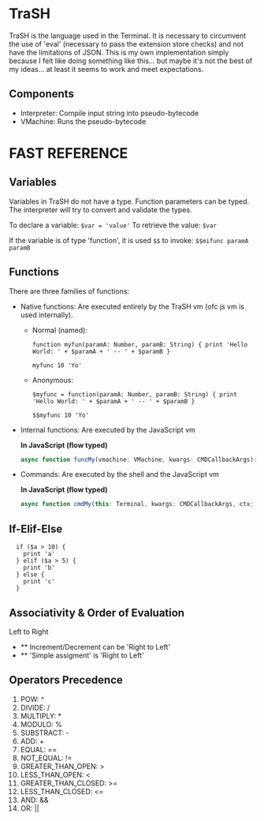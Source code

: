 # TraSH

TraSH is the language used in the Terminal. It is necessary to circumvent the use of 'eval' (necessary to pass the
extension store checks) and not have the limitations of JSON. This is my own implementation simply because I felt like
doing something like this... but maybe it's not the best of my ideas... at least it seems to work and meet expectations.

## Components

- Interpreter: Compile input string into pseudo-bytecode
- VMachine: Runs the pseudo-bytecode

# FAST REFERENCE

## Variables

Variables in TraSH do not have a type. Function parameters can be typed. The interpreter will try to convert and
validate the types.

To declare a variable: `$var = 'value'` To retrieve the value: `$var`

If the variable is of type 'function', it is used `$$` to invoke: `$$mifunc paramA paramB`

## Functions

There are three families of functions:

- Native functions: Are executed entirely by the TraSH vm (ofc js vm is used internally).

  - Normal (named):
    ```
    function myfun(paramA: Number, paramB: String) { print 'Hello World: ' + $paramA + ' -- ' + $paramB }
    ```
    ```
    myfunc 10 'Yo'
    ```
  - Anonymous:
    ```
    $myfunc = function(paramA: Number, paramB: String) { print 'Hello World: ' + $paramA + ' -- ' + $paramB }
    ```
    ```
    $$myfunc 10 'Yo'
    ```

- Internal functions: Are executed by the JavaScript vm

  **In JavaScript (flow typed)**

  ```js
  async function funcMy(vmachine: VMachine, kwargs: CMDCallbackArgs): Promise<number> { return 42; }
  ```

- Commands: Are executed by the shell and the JavaScript vm

  **In JavaScript (flow typed)**

  ```js
  async function cmdMy(this: Terminal, kwargs: CMDCallbackArgs, ctx: CMDCallbackContext): Promise<number> { ctx.screen.print('O_o 42!'); return 42; }
  ```

## If-Elif-Else

```
  if ($a > 10) {
    print 'a'
  } elif ($a > 5) {
    print 'b'
  } else {
    print 'c'
  }
```

## Associativity & Order of Evaluation

Left to Right

- \*\* Increment/Decrement can be 'Right to Left'
- \*\* 'Simple assigment' is 'Right to Left'

## Operators Precedence

1. POW: ^
2. DIVIDE: /
3. MULTIPLY: \*
4. MODULO: %
5. SUBSTRACT: -
6. ADD: +
7. EQUAL: ==
8. NOT_EQUAL: !=
9. GREATER_THAN_OPEN: >
10. LESS_THAN_OPEN: <
11. GREATER_THAN_CLOSED: >=
12. LESS_THAN_CLOSED: <=
13. AND: &&
14. OR: ||
